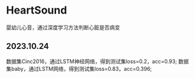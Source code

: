 # HeartSound
婴幼儿心音，通过深度学习方法判断心脏是否病变

## 2023.10.24
数据集Cinc2016，通过LSTM神经网络，得到测试集loss=0.2，acc=0.93;
数据集baby，通过LSTM网络，得到测试集loss=0.83，acc=0.396;

